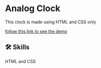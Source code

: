 
# Analog Clock 


This clock is made using HTML and CSS only 


[follow this link to see the demo](https://anaclock-css.netlify.app/)


## 🛠 Skills
HTML and CSS


